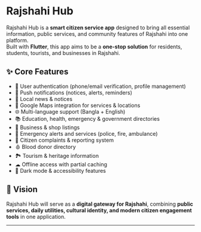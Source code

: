 # Rajshahi Hub

Rajshahi Hub is a **smart citizen service app** designed to bring all essential information, public services, and community features of Rajshahi into one platform.  
Built with **Flutter**, this app aims to be a **one-stop solution** for residents, students, tourists, and businesses in Rajshahi.

## ✨ Core Features
- 🔐 User authentication (phone/email verification, profile management)  
- 🔔 Push notifications (notices, alerts, reminders)  
- 📰 Local news & notices  
- 📍 Google Maps integration for services & locations  
- 🌐 Multi-language support (Bangla + English)  
- 📚 Education, health, emergency & government directories  
- 🛒 Business & shop listings  
- 🚨 Emergency alerts and services (police, fire, ambulance)  
- 📢 Citizen complaints & reporting system  
- 🩸 Blood donor directory  
- 🏞 Tourism & heritage information  
- ☁ Offline access with partial caching  
- 🌙 Dark mode & accessibility features  

## 🎯 Vision
Rajshahi Hub will serve as a **digital gateway for Rajshahi**, combining **public services, daily utilities, cultural identity, and modern citizen engagement tools** in one application.

---
